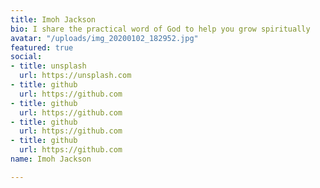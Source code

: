 ```yaml
---
title: Imoh Jackson
bio: I share the practical word of God to help you grow spiritually
avatar: "/uploads/img_20200102_182952.jpg"
featured: true
social:
- title: unsplash
  url: https://unsplash.com
- title: github
  url: https://github.com
- title: github
  url: https://github.com
- title: github
  url: https://github.com
- title: github
  url: https://github.com
name: Imoh Jackson

---
```

